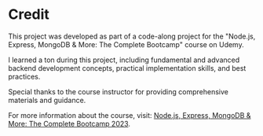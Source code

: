 # Credit

This project was developed as part of a code-along project for the "Node.js, Express, MongoDB & More: The Complete Bootcamp" course on Udemy. 

I learned a ton during this project, including fundamental and advanced backend development concepts, practical implementation skills, and best practices.

Special thanks to the course instructor for providing comprehensive materials and guidance.

For more information about the course, visit: [Node.js, Express, MongoDB & More: The Complete Bootcamp 2023](https://www.udemy.com/course/nodejs-express-mongodb-bootcamp).
